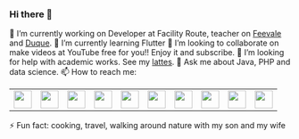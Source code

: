 ### Hi there 👋

🔭 I’m currently working on Developer at Facility Route, teacher on <a href="https://feevale.br/">Feevale</a> and <a href="http://www.duque.g12.br/">Duque</a>.
🌱 I’m currently learning Flutter
👯 I’m looking to collaborate on make videos at YouTube free for you!! Enjoy it and <h href="https://www.youtube.com/c/marcelojtelles?sub_confirmation=1">subscribe</a>. 
🤔 I’m looking for help with academic works. See my <a href="http://lattes.cnpq.br/9414932542121207">lattes</a>.
💬 Ask me about Java, PHP and data science.
📫 How to reach me:  
<table border="0">
	<tbody>
		<tr>
			<td valign="middle"><a href="https://linkedin.com/in/marcelojtelles"><img alt="" src="https://facilityroute.com/images/in.png" width="32" /></a></td>
			<td valign="middle"><a href="https://www.youtube.com/c/marcelojtelles"><img alt="" height="32" src="https://facilityroute.com/images/you.png" width="32" /></a></td>
			<td valign="middle"><a href="https://www.facebook.com/marcelojosuetelles"><img alt="" height="32" src="https://facilityroute.com/images/fb.png" /></a></td>
			<td valign="middle"><a href="https://www.instagram.com/marcelojtelles/"><img alt="" height="32" src="https://facilityroute.com/images/instagram-circle-icon.png" /></a></td>
			<td valign="middle"><a href="https://br.pinterest.com/marcelotelles14/"><img alt="" height="32" src="https://facilityroute.com/images/pinterest-512.png" /></a></td>
			<td valign="middle"><a href="https://twitter.com/#!/marcelojtelles"><img alt="" height="32" src="https://facilityroute.com/images/077_twitter-512.webp"  /></a></td>
			<td valign="middle"><a href="https://medium.com/@marcelotelles_18526"><img alt="" height="32" src="https://facilityroute.com/images/medium.png" /></a></td>
			<td valign="middle"><a href="http://lattes.cnpq.br/9414932542121207"><img alt="" height="32" src="https://facilityroute.com/images/lattes.png"  /></a></td>
			<td valign="middle"><a href="https://bit.ly/atualprof"><img alt="" height="32" src="https://facilityroute.com/images/siteweb.png"/></a></td>
			<td valign="middle"><a href="https://facilityroute.com"><img alt="" height="32" src="https://facilityroute.com/images/logo-site-facilityorute2.png" width="32" /></a></td>
		</tr>
	</tbody>
</table>
⚡ Fun fact: cooking, travel, walking around nature with my son and my wife

<!--
**Macelot/Macelot** is a ✨ _special_ ✨ repository because its `README.md` (this file) appears on your GitHub profile.

Here are some ideas to get you started:

- 🔭 I’m currently working on Developer at Facility Route, teacher on Feevale and Duque
- 🌱 I’m currently learning Flutter
- 👯 I’m looking to collaborate on make videos at YouTube free for you
- 🤔 I’m looking for help with academic works
- 💬 Ask me about Java, PHP and data science
- 📫 How to reach me:  https://www.linkedin.com/in/marcelojtelles, https://www.youtube.com/c/marcelojtelles, https://www.facebook.com/marcelojosuetelles, https://www.instagram.com/marcelojtelles/, https://br.pinterest.com/marcelotelles14/, https://twitter.com/#!/marcelojtelles, https://medium.com/@marcelotelles_18526, http://lattes.cnpq.br/9414932542121207, https://bit.ly/atualprof
- 😄 Pronouns: work ever better
- ⚡ Fun fact: cooking, travel, walking around nature with my son and my wife
-->
